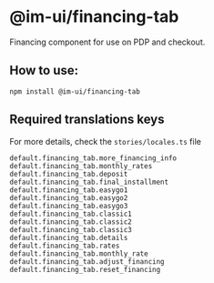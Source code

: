 # @im-ui/financing-tab

Financing component for use on PDP and checkout.

## How to use:

```
npm install @im-ui/financing-tab
```

## Required translations keys

For more details, check the `stories/locales.ts` file

```
default.financing_tab.more_financing_info
default.financing_tab.monthly_rates
default.financing_tab.deposit
default.financing_tab.final_installment
default.financing_tab.easygo1
default.financing_tab.easygo2
default.financing_tab.easygo3
default.financing_tab.classic1
default.financing_tab.classic2
default.financing_tab.classic3
default.financing_tab.details
default.financing_tab.rates
default.financing_tab.monthly_rate
default.financing_tab.adjust_financing
default.financing_tab.reset_financing
```
